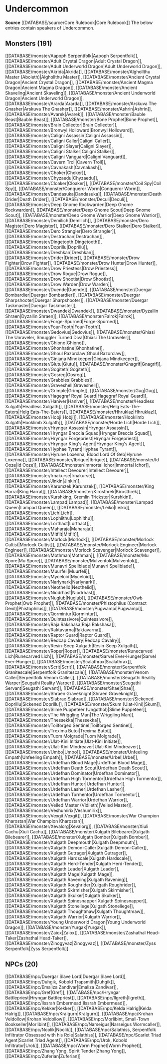 ﻿---
id: '11'
name: Undercommon
rarity: Common
source: '[[DATABASE/source/Core Rulebook|Core Rulebook]]'
type: Language

---
# Undercommon

**Source** [[DATABASE/source/Core Rulebook|Core Rulebook]] 
The below entries contain speakers of Undercommon.

## Monsters (191)

[[DATABASE/monster/Aapoph Serpentfolk|Aapoph Serpentfolk]], [[DATABASE/monster/Adult Crystal Dragon|Adult Crystal Dragon]], [[DATABASE/monster/Adult Underworld Dragon|Adult Underworld Dragon]], [[DATABASE/monster/Akrida|Akrida]], [[DATABASE/monster/Alghollthu Master (Aboleth)|Alghollthu Master]], [[DATABASE/monster/Ancient Crystal Dragon|Ancient Crystal Dragon]], [[DATABASE/monster/Ancient Magma Dragon|Ancient Magma Dragon]], [[DATABASE/monster/Ancient Skaveling|Ancient Skaveling]], [[DATABASE/monster/Ancient Underworld Dragon|Ancient Underworld Dragon]], [[DATABASE/monster/Ararda|Ararda]], [[DATABASE/monster/Arskuva The Gnasher|Arskuva The Gnasher]], [[DATABASE/monster/Ashrin|Ashrin]], [[DATABASE/monster/Avarek|Avarek]], [[DATABASE/monster/Bauble Beast|Bauble Beast]], [[DATABASE/monster/Bone Prophet|Bone Prophet]], [[DATABASE/monster/Brain Collector|Brain Collector]], [[DATABASE/monster/Bronwyl Holloward|Bronwyl Holloward]], [[DATABASE/monster/Caligni Assassin|Caligni Assassin]], [[DATABASE/monster/Caligni Caller|Caligni Caller]], [[DATABASE/monster/Caligni Slayer|Caligni Slayer]], [[DATABASE/monster/Caligni Stalker|Caligni Stalker]], [[DATABASE/monster/Caligni Vanguard|Caligni Vanguard]], [[DATABASE/monster/Cavern Troll|Cavern Troll]], [[DATABASE/monster/Cavnakash|Cavnakash]], [[DATABASE/monster/Choker|Choker]], [[DATABASE/monster/Chyzaedu|Chyzaedu]], [[DATABASE/monster/Cloaker|Cloaker]], [[DATABASE/monster/Coil Spy|Coil Spy]], [[DATABASE/monster/Conqueror Worm|Conqueror Worm]], [[DATABASE/monster/Dandasuka|Dandasuka]], [[DATABASE/monster/Death Drider|Death Drider]], [[DATABASE/monster/Deculi|Deculi]], [[DATABASE/monster/Deep Gnome Rockwarden|Deep Gnome Rockwarden]], [[DATABASE/monster/Deep Gnome Scout|Deep Gnome Scout]], [[DATABASE/monster/Deep Gnome Warrior|Deep Gnome Warrior]], [[DATABASE/monster/Demilich|Demilich]], [[DATABASE/monster/Dero Magister|Dero Magister]], [[DATABASE/monster/Dero Stalker|Dero Stalker]], [[DATABASE/monster/Dero Strangler|Dero Strangler]], [[DATABASE/monster/Destrachan|Destrachan]], [[DATABASE/monster/Dingetooth|Dingetooth]], [[DATABASE/monster/Doprillu|Doprillu]], [[DATABASE/monster/Dreshkan|Dreshkan]], [[DATABASE/monster/Drider|Drider]], [[DATABASE/monster/Drow Fighter|Drow Fighter]], [[DATABASE/monster/Drow Hunter|Drow Hunter]], [[DATABASE/monster/Drow Priestess|Drow Priestess]], [[DATABASE/monster/Drow Rogue|Drow Rogue]], [[DATABASE/monster/Drow Shootist|Drow Shootist]], [[DATABASE/monster/Drow Warden|Drow Warden]], [[DATABASE/monster/Duende|Duende]], [[DATABASE/monster/Duergar Bombardier|Duergar Bombardier]], [[DATABASE/monster/Duergar Sharpshooter|Duergar Sharpshooter]], [[DATABASE/monster/Duergar Taskmaster|Duergar Taskmaster]], [[DATABASE/monster/Dwandek|Dwandek]], [[DATABASE/monster/Dyzallin Shraen|Dyzallin Shraen]], [[DATABASE/monster/Falrok|Falrok]], [[DATABASE/monster/Forge-Spurned|Forge-Spurned]], [[DATABASE/monster/Four-Tooth|Four-Tooth]], [[DATABASE/monster/Gedovius|Gedovius]], [[DATABASE/monster/Ghiasi The Unraveler, Smuggler Turned Diva|Ghiasi The Unraveler]], [[DATABASE/monster/Ghiono|Ghiono]], [[DATABASE/monster/Ghonhatine|Ghonhatine]], [[DATABASE/monster/Ghoul Razorclaw|Ghoul Razorclaw]], [[DATABASE/monster/Ginjana Mindkeeper|Ginjana Mindkeeper]], [[DATABASE/monster/Glutu|Glutu]], [[DATABASE/monster/Gnagrif|Gnagrif]], [[DATABASE/monster/Gogiteth|Gogiteth]], [[DATABASE/monster/Gosreg|Gosreg]], [[DATABASE/monster/Grabbles|Grabbles]], [[DATABASE/monster/Graveshell|Graveshell]], [[DATABASE/monster/Grimple|Grimple]], [[DATABASE/monster/Gug|Gug]], [[DATABASE/monster/Hagegraf Royal Guard|Hagegraf Royal Guard]], [[DATABASE/monster/Haniver|Haniver]], [[DATABASE/monster/Headless Xulgath|Headless Xulgath]], [[DATABASE/monster/Helg Eats-The-Eaters|Helg Eats-The-Eaters]], [[DATABASE/monster/Hhruklaz|Hhruklaz]], [[DATABASE/monster/Hobji|Hobji]], [[DATABASE/monster/Hooklimb Xulgath|Hooklimb Xulgath]], [[DATABASE/monster/Horde Lich|Horde Lich]], [[DATABASE/monster/Hryngar Assassin|Hryngar Assassin]], [[DATABASE/monster/Hryngar Breccia Squad|Hryngar Breccia Squad]], [[DATABASE/monster/Hryngar Forgepriest|Hryngar Forgepriest]], [[DATABASE/monster/Hryngar King's Agent|Hryngar King's Agent]], [[DATABASE/monster/Hyphae Tyrant|Hyphae Tyrant]], [[DATABASE/monster/Hyrune Loxenna, Blood Lord Of Geb|Hyrune Loxenna]], [[DATABASE/monster/Ibrique|Ibrique]], [[DATABASE/monster/Id Ooze|Id Ooze]], [[DATABASE/monster/Immortal Ichor|Immortal Ichor]], [[DATABASE/monster/Intellect Devourer|Intellect Devourer]], [[DATABASE/monster/Irnakurse|Irnakurse]], [[DATABASE/monster/Jinkin|Jinkin]], [[DATABASE/monster/Karumzek|Karumzek]], [[DATABASE/monster/King Harral|King Harral]], [[DATABASE/monster/Kirosthrek|Kirosthrek]], [[DATABASE/monster/Kurshking, Gremlin Trickster|Kurshkin]], [[DATABASE/monster/Lampad|Lampad]], [[DATABASE/monster/Lampad Queen|Lampad Queen]], [[DATABASE/monster/Leiko|Leiko]], [[DATABASE/monster/Lich|Lich]], [[DATABASE/monster/Lophiithu|Lophiithu]], [[DATABASE/monster/Lorthact|Lorthact]], [[DATABASE/monster/Maharaja|Maharaja]], [[DATABASE/monster/Mitflit|Mitflit]], [[DATABASE/monster/Morlock|Morlock]], [[DATABASE/monster/Morlock Cultist|Morlock Cultist]], [[DATABASE/monster/Morlock Engineer|Morlock Engineer]], [[DATABASE/monster/Morlock Scavenger|Morlock Scavenger]], [[DATABASE/monster/Mothman|Mothman]], [[DATABASE/monster/Mu Spore|Mu Spore]], [[DATABASE/monster/Mulventok|Mulventok]], [[DATABASE/monster/Munavri Spellblade|Munavri Spellblade]], [[DATABASE/monster/Muurfeli|Muurfeli]], [[DATABASE/monster/Myceloid|Myceloid]], [[DATABASE/monster/Narlynark|Narlynark]], [[DATABASE/monster/Neothelid|Neothelid]], [[DATABASE/monster/Niodrhast|Niodrhast]], [[DATABASE/monster/Nuglub|Nuglub]], [[DATABASE/monster/Owb Prophet|Owb Prophet]], [[DATABASE/monster/Phistophilus (Contract Devil)|Phistophilus]], [[DATABASE/monster/Pugwampi|Pugwampi]], [[DATABASE/monster/Qormintur|Qormintur]], [[DATABASE/monster/Quintessivore|Quintessivore]], [[DATABASE/monster/Raja Rakshasa|Raja Rakshasa]], [[DATABASE/monster/Raktavarna|Raktavarna]], [[DATABASE/monster/Raptor Guard|Raptor Guard]], [[DATABASE/monster/Redcap Cavalry|Redcap Cavalry]], [[DATABASE/monster/Resin-Seep Xulgath|Resin-Seep Xulgath]], [[DATABASE/monster/Roper|Roper]], [[DATABASE/monster/Runecarved Lich|Runecarved Lich]], [[DATABASE/monster/Sarvel Ever-Hunger|Sarvel Ever-Hunger]], [[DATABASE/monster/Scalathrax|Scalathrax]], [[DATABASE/monster/Scrit|Scrit]], [[DATABASE/monster/Serpentfolk Granitescale|Serpentfolk Granitescale]], [[DATABASE/monster/Venom Caller|Serpentfolk Venom Caller]], [[DATABASE/monster/Seugathi Reality Warper|Seugathi Reality Warper]], [[DATABASE/monster/Seugathi Servant|Seugathi Servant]], [[DATABASE/monster/Shae|Shae]], [[DATABASE/monster/Shraen Graveknight|Shraen Graveknight]], [[DATABASE/monster/Siabrae|Siabrae]], [[DATABASE/monster/Sickened Doprillu|Sickened Doprillu]], [[DATABASE/monster/Skum (Ulat-Kini)|Skum]], [[DATABASE/monster/Slime Puppeteer (Ungothol)|Slime Puppeteer]], [[DATABASE/monster/The Wriggling Man|The Wriggling Man]], [[DATABASE/monster/Thessekka|Thessekka]], [[DATABASE/monster/Toilforged Sentinel|Toilforged Sentinel]], [[DATABASE/monster/Trexima Butoi|Trexima Butoi]], [[DATABASE/monster/Tuom Molgrade|Tuom Molgrade]], [[DATABASE/monster/Ulat-Kini Initiate|Ulat-Kini Initiate]], [[DATABASE/monster/Ulat-Kini Mindreaver|Ulat-Kini Mindreaver]], [[DATABASE/monster/Umbo|Umbo]], [[DATABASE/monster/Unfeeling Empath|Unfeeling Empath]], [[DATABASE/monster/Urbel|Urbel]], [[DATABASE/monster/Urdefhan Blood Mage|Urdefhan Blood Mage]], [[DATABASE/monster/Urdefhan Death Scout|Urdefhan Death Scout]], [[DATABASE/monster/Urdefhan Dominator|Urdefhan Dominator]], [[DATABASE/monster/Urdefhan High Tormentor|Urdefhan High Tormentor]], [[DATABASE/monster/Urdefhan Hunter|Urdefhan Hunter]], [[DATABASE/monster/Urdefhan Lasher|Urdefhan Lasher]], [[DATABASE/monster/Urdefhan Tormentor|Urdefhan Tormentor]], [[DATABASE/monster/Urdefhan Warrior|Urdefhan Warrior]], [[DATABASE/monster/Veiled Master (Vidileth)|Veiled Master]], [[DATABASE/monster/Veshumirix|Veshumirix]], [[DATABASE/monster/Vexgit|Vexgit]], [[DATABASE/monster/War Champion Kharostan|War Champion Kharostan]], [[DATABASE/monster/Xevalorg|Xevalorg]], [[DATABASE/monster/Xiuli Cachu|Xiuli Cachu]], [[DATABASE/monster/Xulgath Bilebearer|Xulgath Bilebearer]], [[DATABASE/monster/Xulgath Bomber|Xulgath Bomber]], [[DATABASE/monster/Xulgath Deepmouth|Xulgath Deepmouth]], [[DATABASE/monster/Xulgath Demon-Caller|Xulgath Demon-Caller]], [[DATABASE/monster/Xulgath Gutrager|Xulgath Gutrager]], [[DATABASE/monster/Xulgath Hardscale|Xulgath Hardscale]], [[DATABASE/monster/Xulgath Herd-Tender|Xulgath Herd-Tender]], [[DATABASE/monster/Xulgath Leader|Xulgath Leader]], [[DATABASE/monster/Xulgath Mage|Xulgath Mage]], [[DATABASE/monster/Xulgath Ravening|Xulgath Ravening]], [[DATABASE/monster/Xulgath Roughrider|Xulgath Roughrider]], [[DATABASE/monster/Xulgath Skirmisher|Xulgath Skirmisher]], [[DATABASE/monster/Xulgath Skulker|Xulgath Skulker]], [[DATABASE/monster/Xulgath Spinesnapper|Xulgath Spinesnapper]], [[DATABASE/monster/Xulgath Stoneliege|Xulgath Stoneliege]], [[DATABASE/monster/Xulgath Thoughtmaw|Xulgath Thoughtmaw]], [[DATABASE/monster/Xulgath Warrior|Xulgath Warrior]], [[DATABASE/monster/Young Underworld Dragon|Young Underworld Dragon]], [[DATABASE/monster/Yurgak|Yurgak]], [[DATABASE/monster/Zaiox|Zaiox]], [[DATABASE/monster/Zashathal Head-Taker|Zashathal Head-Taker]], [[DATABASE/monster/Zinogyvaz|Zinogyvaz]], [[DATABASE/monster/Zyss Serpentfolk|Zyss Serpentfolk]]

## NPCs (20)

[[DATABASE/npc/Duergar Slave Lord|Duergar Slave Lord]], [[DATABASE/npc/Duhgik, Kobold Trapsmith|Duhgik]], [[DATABASE/npc/Emaliza Zandivar|Emaliza Zandivar]], [[DATABASE/npc/Gref|Gref]], [[DATABASE/npc/Hryngar Battlepriest|Hryngar Battlepriest]], [[DATABASE/npc/Ilgreth|Ilgreth]], [[DATABASE/npc/Ilssrah Embermead|Ilssrah Embermead]], [[DATABASE/npc/Kekker|Kekker]], [[DATABASE/npc/Kelda Halrig|Kelda Halrig]], [[DATABASE/npc/Kralgurn|Kralgurn]], [[DATABASE/npc/Krohan Veldollow|Krohan Veldollow]], [[DATABASE/npc/Morlibint, Small-Town Bookseller|Morlibint]], [[DATABASE/npc/Narseigus|Narseigus Wormcaller]], [[DATABASE/npc/Noolik|Noolik]], [[DATABASE/npc/Salathiss, Serpentfolk Infiltrator Obsessed with his Role|Salathiss]], [[DATABASE/npc/Scarlet Triad Agent|Scarlet Triad Agent]], [[DATABASE/npc/Urok, Kobold Infiltrator|Urok]], [[DATABASE/npc/Worm Prophet|Worm Prophet]], [[DATABASE/npc/Zhang Yong, Spirit Tender|Zhang Yong]], [[DATABASE/npc/Zuferian|Zuferian]]